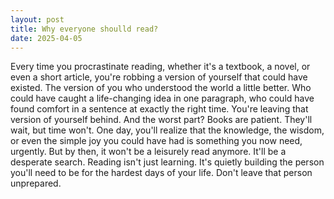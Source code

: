 ```yaml
---
layout: post
title: Why everyone shoulld read?
date: 2025-04-05
---
```


Every time you procrastinate reading, whether it's a textbook, a novel, or even a short article, you're robbing a version of yourself that could have existed. The version of you who understood the world a little better. Who could have caught a life-changing idea in one paragraph, who could have found comfort in a sentence at exactly the right time.  You're leaving that version of yourself behind. And the worst part? Books are patient. They'll wait, but time won't. One day, you'll realize that the knowledge, the wisdom, or even the simple joy you could have had is something you now need, urgently.  But by then, it won't be a leisurely read anymore. It'll be a desperate search. Reading isn't just learning. It's quietly building the person you'll need to be for the hardest days of your life. Don't leave that person unprepared.

